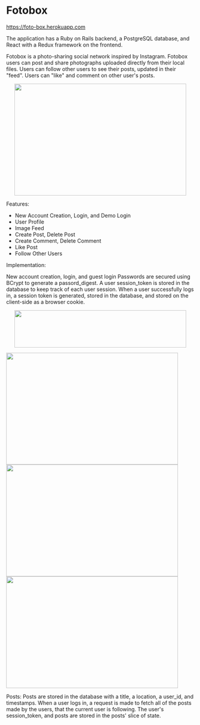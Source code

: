 # Fotobox 

https://foto-box.herokuapp.com

The application has a Ruby on Rails backend, a PostgreSQL database, and React with a Redux framework on the frontend.

Fotobox is a photo-sharing social network inspired by Instagram. Fotobox users can post and share photographs uploaded directly from their local files. Users can follow other users to see their posts, updated in their "feed". Users can "like" and comment on other user's posts.


<p align="center">
  <img width="460" height="300" src="https://fotobox-seeds.s3-us-west-1.amazonaws.com/Screen+Shot+2019-08-09+at+11.33.37+AM.png">
</p>

Features:

* New Account Creation, Login, and Demo Login
* User Profile
* Image Feed
* Create Post, Delete Post
* Create Comment, Delete Comment
* Like Post
* Follow Other Users

Implementation:

New account creation, login, and guest login
Passwords are secured using BCrypt to generate a passord_digest. A user session_token is stored in the database to keep track of each user session. When a user successfully logs in, a session token is generated, stored in the database, and stored on the client-side as a browser cookie.

<p align="center">
  <img width="460" height="100" className="Production-ReadMe" src="https://fotobox-seeds.s3-us-west-1.amazonaws.com/Screen+Shot+2019-08-09+at+9.32.43+AM.png">
</p>

<img align="center" width="460" height="300" src="https://fotobox-seeds.s3-us-west-1.amazonaws.com/Screen+Shot+2019-08-09+at+11.33.37+AM.png">

<img align="center" width="460" height="300" src="https://fotobox-seeds.s3-us-west-1.amazonaws.com/Screen+Shot+2019-08-09+at+12.32.02+PM.png">

<img align="center" width="460" height="300" src="https://fotobox-seeds.s3-us-west-1.amazonaws.com/Screen+Shot+2019-08-09+at+12.31.22+PM.png">


Posts:
Posts are stored in the database with a title, a location, a user_id, and timestamps. 
When a user logs in, a request is made to fetch all of the posts made by the users, that the current user is following. 
The user's session_token, and posts are stored in the posts' slice of state.
